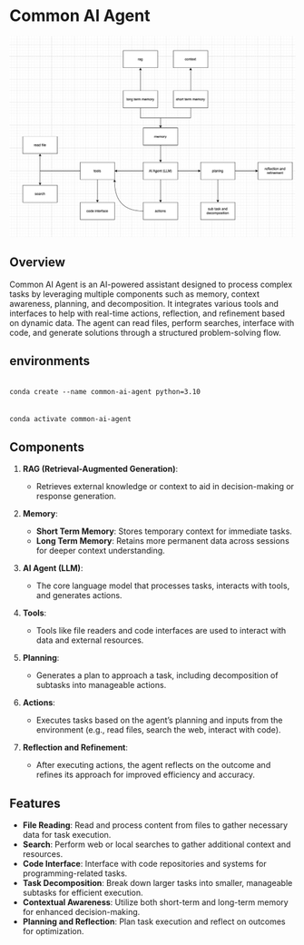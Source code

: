 # Common AI Agent

![architecture](./doc/image.png)

## Overview

Common AI Agent is an AI-powered assistant designed to process complex tasks by leveraging multiple components such as memory, context awareness, planning, and decomposition. It integrates various tools and interfaces to help with real-time actions, reflection, and refinement based on dynamic data. The agent can read files, perform searches, interface with code, and generate solutions through a structured problem-solving flow.

## environments

```

conda create --name common-ai-agent python=3.10


conda activate common-ai-agent
```

## Components

1. **RAG (Retrieval-Augmented Generation)**:

   - Retrieves external knowledge or context to aid in decision-making or response generation.

2. **Memory**:
   - **Short Term Memory**: Stores temporary context for immediate tasks.
   - **Long Term Memory**: Retains more permanent data across sessions for deeper context understanding.
3. **AI Agent (LLM)**:

   - The core language model that processes tasks, interacts with tools, and generates actions.

4. **Tools**:

   - Tools like file readers and code interfaces are used to interact with data and external resources.

5. **Planning**:

   - Generates a plan to approach a task, including decomposition of subtasks into manageable actions.

6. **Actions**:

   - Executes tasks based on the agent’s planning and inputs from the environment (e.g., read files, search the web, interact with code).

7. **Reflection and Refinement**:
   - After executing actions, the agent reflects on the outcome and refines its approach for improved efficiency and accuracy.

## Features

- **File Reading**: Read and process content from files to gather necessary data for task execution.
- **Search**: Perform web or local searches to gather additional context and resources.
- **Code Interface**: Interface with code repositories and systems for programming-related tasks.
- **Task Decomposition**: Break down larger tasks into smaller, manageable subtasks for efficient execution.
- **Contextual Awareness**: Utilize both short-term and long-term memory for enhanced decision-making.
- **Planning and Reflection**: Plan task execution and reflect on outcomes for optimization.
